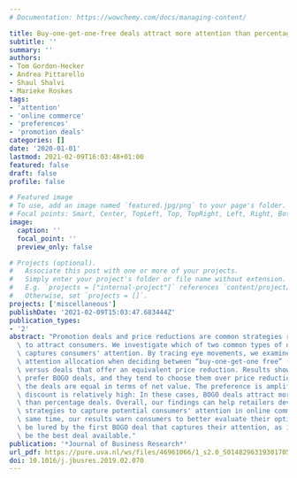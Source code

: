 ```yaml
---
# Documentation: https://wowchemy.com/docs/managing-content/

title: Buy-one-get-one-free deals attract more attention than percentage deals
subtitle: ''
summary: ''
authors:
- Tom Gordon-Hecker
- Andrea Pittarello
- Shaul Shalvi
- Marieke Roskes
tags:
- 'attention'
- 'online commerce'
- 'preferences'
- 'promotion deals'
categories: []
date: '2020-01-01'
lastmod: 2021-02-09T16:03:48+01:00
featured: false
draft: false
profile: false

# Featured image
# To use, add an image named `featured.jpg/png` to your page's folder.
# Focal points: Smart, Center, TopLeft, Top, TopRight, Left, Right, BottomLeft, Bottom, BottomRight.
image:
  caption: ''
  focal_point: ''
  preview_only: false

# Projects (optional).
#   Associate this post with one or more of your projects.
#   Simply enter your project's folder or file name without extension.
#   E.g. `projects = ["internal-project"]` references `content/project/deep-learning/index.md`.
#   Otherwise, set `projects = []`.
projects: ['miscellaneous']
publishDate: '2021-02-09T15:03:47.683444Z'
publication_types:
- '2'
abstract: "Promotion deals and price reductions are common strategies retailers use\
  \ to attract consumers. We investigate which of two common types of deals better\
  \ captures consumers' attention. By tracing eye movements, we examine participants'\
  \ attention allocation when deciding between “buy-one-get-one free” (BOGO) deals\
  \ versus deals that offer an equivalent price reduction. Results show that people\
  \ prefer BOGO deals, and they tend to choose them over price reductions even when\
  \ the deals are equal in terms of net value. The preference is amplified when the\
  \ discount is relatively high: In these cases, BOGO deals attract more attention\
  \ than percentage deals. Overall, our findings can help retailers develop promotional\
  \ strategies to capture potential consumers' attention in online commerce. At the\
  \ same time, our results warn consumers to better evaluate their options and not\
  \ be lured by the first BOGO deal that captures their attention, as it might not\
  \ be the best deal available."
publication: '*Journal of Business Research*'
url_pdf: https://pure.uva.nl/ws/files/46961066/1_s2.0_S0148296319301705_main.pdf
doi: 10.1016/j.jbusres.2019.02.070
---
```

